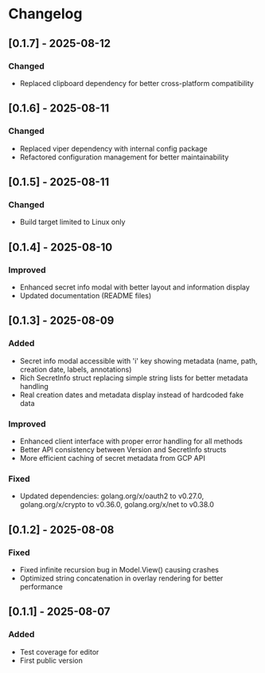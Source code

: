 # Changelog

## [0.1.7] - 2025-08-12

### Changed
- Replaced clipboard dependency for better cross-platform compatibility

## [0.1.6] - 2025-08-11

### Changed
- Replaced viper dependency with internal config package
- Refactored configuration management for better maintainability

## [0.1.5] - 2025-08-11

### Changed
- Build target limited to Linux only

## [0.1.4] - 2025-08-10

### Improved
- Enhanced secret info modal with better layout and information display
- Updated documentation (README files)

## [0.1.3] - 2025-08-09

### Added
- Secret info modal accessible with 'i' key showing metadata (name, path, creation date, labels, annotations)
- Rich SecretInfo struct replacing simple string lists for better metadata handling
- Real creation dates and metadata display instead of hardcoded fake data

### Improved
- Enhanced client interface with proper error handling for all methods
- Better API consistency between Version and SecretInfo structs
- More efficient caching of secret metadata from GCP API

### Fixed
- Updated dependencies: golang.org/x/oauth2 to v0.27.0, golang.org/x/crypto to v0.36.0, golang.org/x/net to v0.38.0

## [0.1.2] - 2025-08-08

### Fixed
- Fixed infinite recursion bug in Model.View() causing crashes
- Optimized string concatenation in overlay rendering for better performance

## [0.1.1] - 2025-08-07

### Added
- Test coverage for editor
- First public version
